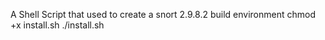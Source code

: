 A Shell Script that used to create a snort 2.9.8.2 build environment
chmod +x install.sh
./install.sh
